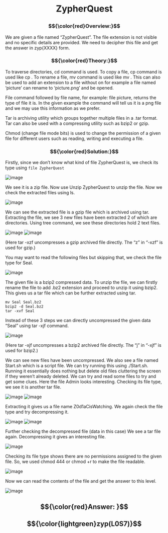 
# <p align="center"> ZypherQuest </p>


### $${\color{red}Overview:}$$
We are given a file named “ZypherQuest”. The file extension is not visible and no specific details are provided. We need to decipher this file and get the answer in zyp{XXXX} form.

### $${\color{red}Theory:}$$
To traverse directories, cd command is used. To copy a file, cp command is used like cp <filename> <new file location>. To rename a file, mv command is used like mv <oldname> <newname>. This can also be used to add an extension to a file without on for example a file named ‘picture’ can rename to ‘picture.png’ and be opened.

File command followed by file name, for example: file picture, returns the type of file it is. In the given example the command will tell us it is a png file and we may use this information as we prefer.

Tar is archiving utility which groups together multiple files in a .tar format. Tar can also be used with a compressing utility such as bzip2 or gzip. 

Chmod (change file mode bits) is used to change the permission of a given file for different users such as reading, writing and executing a file.




### $${\color{red}Solution:}$$
Firstly, since we don’t know what kind of file ZypherQuest is, we check its type using
```file ZypherQuest```

![image](https://github.com/user-attachments/assets/76665b5f-8acf-45d4-adcd-618dede6f607)

We see it is a zip file. Now use Unzip ZypherQuest to unzip the file. Now we check the extracted files using ls.


![image](https://github.com/user-attachments/assets/b5d8b6ec-0756-4c4a-84e1-0e6d0332e164)
 
We can see the extracted file is a gzip file which is archived using tar. Extracting the file, we see 3 new files have been extracted 2 of which are directories. Using tree command, we see these directories hold 2 text files.

  

![image](https://github.com/user-attachments/assets/0642919b-87d1-4b08-9b9c-1aeb9bba6b8f)
![image](https://github.com/user-attachments/assets/a71e47a7-a156-47c5-926a-7ade55a4cf9c)
 
(Here tar -xzf uncompresses a gzip archived file directly. The “z” in “-xzf” is used for gzip.)

You may want to read the following files but skipping that, we check the file type for Seal.

![image](https://github.com/user-attachments/assets/52c28e43-80f1-4dd6-ad76-3375e05e0621)
 
The given file is a bzip2 compressed data. To unzip the file, we can firstly rename the file to add .bz2 extension and proceed to unzip it using bzip2. This gives us a tar file which can be further extracted using tar.
```
mv Seal Seal.bz2
bzip2 -d Seal.bz2
tar -xvf Seal
```
Instead of these 3 steps we can directly uncompressed the given data “Seal” using tar -xjf command.


![image](https://github.com/user-attachments/assets/5ad85f0d-c004-414a-ba9e-f24d543a0cc5)
 
(Here tar -xjf uncompresses a bzip2 archived file directly. The “j” in “-xjf” is used for bzip2.)


We can see new files have been uncompressed. We also see a file named Start.sh which is a script file. We can try running this using ./Start.sh. Running it essentially does nothing but delete old files cluttering the screen if they weren’t already deleted. We can try and read some files to try and get some clues. Here the file Admin looks interesting. Checking its file type, we see it is another tar file.
 

![image](https://github.com/user-attachments/assets/5b9361d8-11fc-4bef-8ae4-e54effee3c70)
![image](https://github.com/user-attachments/assets/00d215ed-1c3e-4c9f-a75c-cc90d4562ad7)

Extracting it gives us a file name Z0d1aCisWatching. We again check the file type and try decompressing it.

![image](https://github.com/user-attachments/assets/e0b630ee-6819-4770-b5cb-9872a5b22a73)
![image](https://github.com/user-attachments/assets/7f70d368-f9cd-4c61-8450-a146d79dae6b)
 
 

Further checking the decompressed file (data in this case) We see a tar file again. Decompressing it gives an interesting file.

![image](https://github.com/user-attachments/assets/686c59f8-e0e3-47af-9f30-6ab5063af8aa)
 
Checking its file type shows there are no permissions assigned to the given file. So, we used chmod 444 or chmod +r to make the file readable.

![image](https://github.com/user-attachments/assets/31f58bcf-4e6d-4826-a994-d6ccd637d34f)
 
Now we can read the contents of the file and get the answer to this level.

![image](https://github.com/user-attachments/assets/d4d1be82-7dfa-4bf1-b5d1-64a05584619d)

## $${\color{red}Answer: }$$
## $${\color{lightgreen}zyp(L0S7)}$$ 
